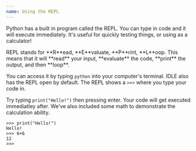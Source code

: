 ```yaml
---
name: Using the REPL
---
```


Python has a built in program called the REPL. You can type in code and it will execute immediately. It's useful for quickly testing things, or using as a calculator!

<div class="info" data-header="Information">
REPL stands for **R**ead, **E**valuate, **P**rint, **L**oop. This means that it will **read** your input, **evaluate** the code, **print** the output, and then **loop**.
</div>

You can access it by typing `python` into your computer's terminal. IDLE also has the REPL open by default. The REPL shows a `>>>` where you type your code in.

Try typing `print("Hello!")` then pressing enter. Your code will get executed immediatley after. We've also included some math to demonstrate the calculation ability.
```python-repl
>>> print("Hello!")
Hello!
>>> 6+6
12
>>>
```